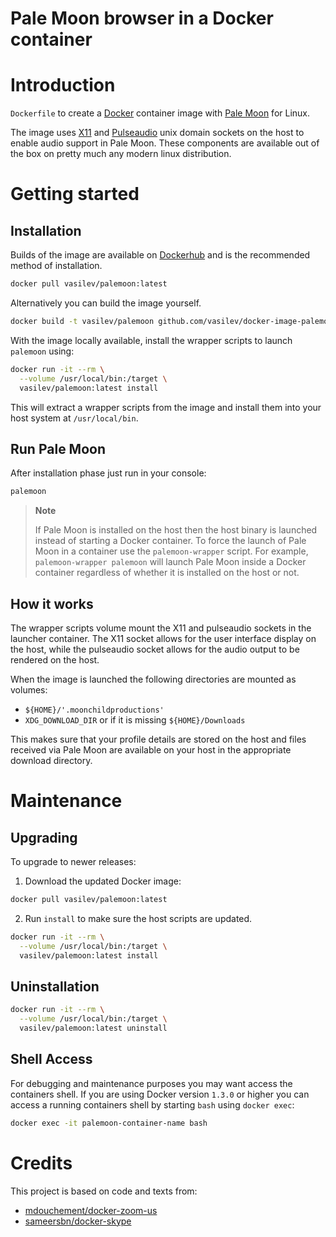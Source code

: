 # Pale Moon browser in a Docker container

# Introduction

`Dockerfile` to create a [Docker](https://www.docker.com/) container image with [Pale Moon](https://www.palemoon.org) for Linux.

The image uses [X11](http://www.x.org) and [Pulseaudio](http://www.freedesktop.org/wiki/Software/PulseAudio/) unix domain sockets on the host to enable audio support in Pale Moon. These components are available out of the box on pretty much any modern linux distribution.

# Getting started

## Installation

Builds of the image are available on [Dockerhub](https://hub.docker.com/r/vasilev/palemoon) and is the recommended method of installation.

```bash
docker pull vasilev/palemoon:latest
```

Alternatively you can build the image yourself.

```bash
docker build -t vasilev/palemoon github.com/vasilev/docker-image-palemoon
```

With the image locally available, install the wrapper scripts to launch `palemoon` using:

```bash
docker run -it --rm \
  --volume /usr/local/bin:/target \
  vasilev/palemoon:latest install
```

This will extract a wrapper scripts from the image and install them into your host system at `/usr/local/bin`.

## Run Pale Moon

After installation phase just run in your console:

```bash
palemoon
```

> **Note**
>
> If Pale Moon is installed on the host then the host binary is launched instead of starting a Docker container. To force the launch of Pale Moon in a container use the `palemoon-wrapper` script. For example, `palemoon-wrapper palemoon` will launch Pale Moon inside a Docker container regardless of whether it is installed on the host or not.

## How it works

The wrapper scripts volume mount the X11 and pulseaudio sockets in the launcher container. The X11 socket allows for the user interface display on the host, while the pulseaudio socket allows for the audio output to be rendered on the host.

When the image is launched the following directories are mounted as volumes:

- `${HOME}/'.moonchildproductions'`
- `XDG_DOWNLOAD_DIR` or if it is missing `${HOME}/Downloads`

This makes sure that your profile details are stored on the host and files received via Pale Moon are available on your host in the appropriate download directory.


# Maintenance

## Upgrading

To upgrade to newer releases:

  1. Download the updated Docker image:

  ```bash
  docker pull vasilev/palemoon:latest
  ```

  2. Run `install` to make sure the host scripts are updated.

  ```bash
  docker run -it --rm \
    --volume /usr/local/bin:/target \
    vasilev/palemoon:latest install
  ```

## Uninstallation

```bash
docker run -it --rm \
  --volume /usr/local/bin:/target \
  vasilev/palemoon:latest uninstall
```

## Shell Access

For debugging and maintenance purposes you may want access the containers shell. If you are using Docker version `1.3.0` or higher you can access a running containers shell by starting `bash` using `docker exec`:

```bash
docker exec -it palemoon-container-name bash
```

# Credits

This project is based on code and texts from:

* [mdouchement/docker-zoom-us](https://github.com/mdouchement/docker-zoom-us)
* [sameersbn/docker-skype](https://github.com/sameersbn/docker-skype)
